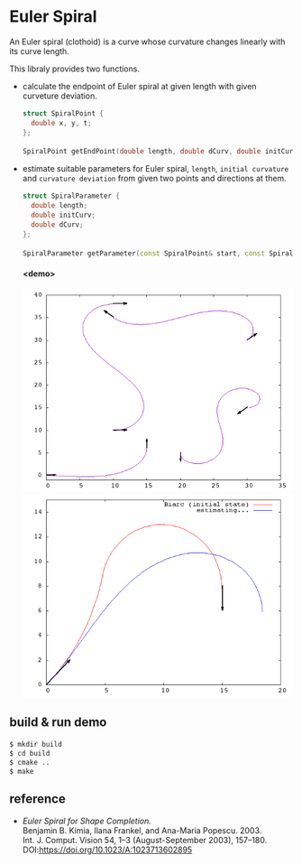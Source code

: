 # Euler Spiral

An Euler spiral (clothoid) is a curve whose curvature changes linearly with its curve length.

This libraly provides two functions. 
- calculate the endpoint of Euler spiral at given length with given curveture deviation.

  ```cpp
  struct SpiralPoint {
    double x, y, t;
  };

  SpiralPoint getEndPoint(double length, double dCurv, double initCurv = 0.0, double initX = 0.0, double initY = 0.0, double initTheta = 0.0);
  ```
- estimate suitable parameters for Euler spiral, `length`, `initial curvature` and `curvature deviation` from given two points and directions at them.

  ```cpp
  struct SpiralParameter {
    double length;
    double initCurv;
    double dCurv;
  };

  SpiralParameter getParameter(const SpiralPoint& start, const SpiralPoint& goal, SpiralParameter* init = NULL);
  ```

  #### \<demo\>


  ![demo](demo/demo.png)
  ![demo](demo/demo.gif)

## build & run demo

```
$ mkdir build
$ cd build
$ cmake ..
$ make
```

## reference

- *Euler Spiral for Shape Completion.*  
  Benjamin B. Kimia, Ilana Frankel, and Ana-Maria Popescu. 2003.  
  Int. J. Comput. Vision 54, 1–3 (August-September 2003), 157–180.  
  DOI:https://doi.org/10.1023/A:1023713602895